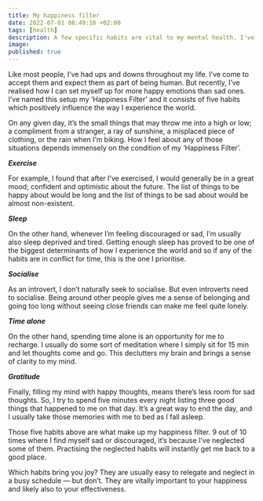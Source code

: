 ```yaml
---
title: My happiness filter
date: 2022-07-01 08:49:10 +02:00
tags: [health]
description: A few specific habits are vital to my mental health. I've identified them and practice them everyday. Together, they make up my 'Happiness Filter'.
image:
published: true
---
```


Like most people, I’ve had ups and downs throughout my life. I’ve come to accept them and expect them as part of being human. But recently, I’ve realised how I can set myself up for more happy emotions than sad ones. I’ve named this setup my ‘Happiness Filter’ and it consists of five habits which positively influence the way I experience the world.

On any given day, it’s the small things that may throw me into a high or low; a compliment from a stranger, a ray of sunshine, a misplaced piece of clothing, or the rain when I’m biking. How I feel about any of those situations depends immensely on the condition of my ‘Happiness Filter’.

***Exercise***

For example, I found that after I’ve exercised, I would generally be in a great mood; confident and optimistic about the future. The list of things to be happy about would be long and the list of things to be sad about would be almost non-existent. 

***Sleep***

On the other hand, whenever I’m feeling discouraged or sad, I’m usually also sleep deprived and tired. Getting enough sleep has proved to be one of the biggest determinants of how I experience the world and so if any of the habits are in conflict for time, this is the one I prioritise.

***Socialise***

As an introvert, I don’t naturally seek to socialise. But even introverts need to socialise. Being around other people gives me a sense of belonging and going too long without seeing close friends can make me feel quite lonely.

***Time alone***

On the other hand, spending time alone is an opportunity for me to recharge. I usually do some sort of meditation where I simply sit for 15 min and let thoughts come and go. This declutters my brain and brings a sense of clarity to my mind.

***Gratitude***

Finally, filling my mind with happy thoughts, means there’s less room for sad thoughts. So, I try to spend five minutes every night listing three good things that happened to me on that day. It’s a great way to end the day, and I usually take those memories with me to bed as I fall asleep.

Those five habits above are what make up my happiness filter. 9 out of 10 times where I find myself sad or discouraged, it’s because I’ve neglected some of them. Practising the neglected habits will instantly get me back to a good place.

Which habits bring you joy? They are usually easy to relegate and neglect in a busy schedule — but don’t. They are vitally important to your happiness and likely also to your effectiveness.
